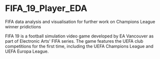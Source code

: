 # FIFA_19_Player_EDA
FIFA data analysis and visualisation for further work on Champions League winner pridictions

FIFA 19 is a football simulation video game developed by EA Vancouver as part of Electronic Arts' FIFA series. The game features the UEFA club competitions for the first time, including the UEFA Champions League and UEFA Europa League. 
